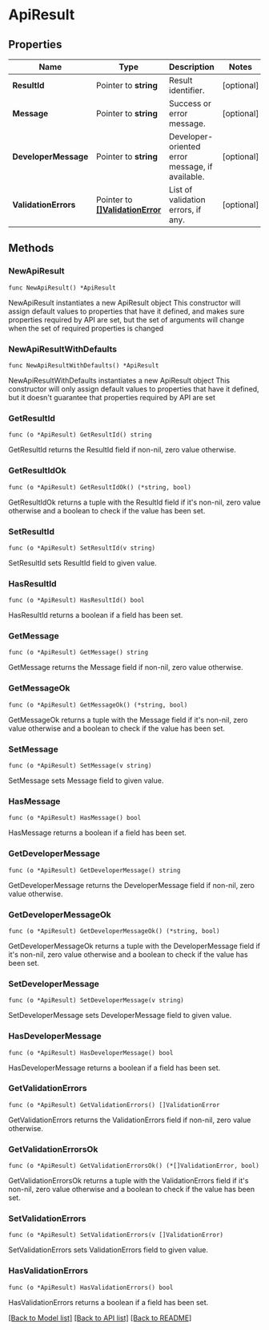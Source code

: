 # ApiResult

## Properties

Name | Type | Description | Notes
------------ | ------------- | ------------- | -------------
**ResultId** | Pointer to **string** | Result identifier. | [optional] 
**Message** | Pointer to **string** | Success or error message. | [optional] 
**DeveloperMessage** | Pointer to **string** | Developer-oriented error message, if available. | [optional] 
**ValidationErrors** | Pointer to [**[]ValidationError**](ValidationError.md) | List of validation errors, if any. | [optional] 

## Methods

### NewApiResult

`func NewApiResult() *ApiResult`

NewApiResult instantiates a new ApiResult object
This constructor will assign default values to properties that have it defined,
and makes sure properties required by API are set, but the set of arguments
will change when the set of required properties is changed

### NewApiResultWithDefaults

`func NewApiResultWithDefaults() *ApiResult`

NewApiResultWithDefaults instantiates a new ApiResult object
This constructor will only assign default values to properties that have it defined,
but it doesn't guarantee that properties required by API are set

### GetResultId

`func (o *ApiResult) GetResultId() string`

GetResultId returns the ResultId field if non-nil, zero value otherwise.

### GetResultIdOk

`func (o *ApiResult) GetResultIdOk() (*string, bool)`

GetResultIdOk returns a tuple with the ResultId field if it's non-nil, zero value otherwise
and a boolean to check if the value has been set.

### SetResultId

`func (o *ApiResult) SetResultId(v string)`

SetResultId sets ResultId field to given value.

### HasResultId

`func (o *ApiResult) HasResultId() bool`

HasResultId returns a boolean if a field has been set.

### GetMessage

`func (o *ApiResult) GetMessage() string`

GetMessage returns the Message field if non-nil, zero value otherwise.

### GetMessageOk

`func (o *ApiResult) GetMessageOk() (*string, bool)`

GetMessageOk returns a tuple with the Message field if it's non-nil, zero value otherwise
and a boolean to check if the value has been set.

### SetMessage

`func (o *ApiResult) SetMessage(v string)`

SetMessage sets Message field to given value.

### HasMessage

`func (o *ApiResult) HasMessage() bool`

HasMessage returns a boolean if a field has been set.

### GetDeveloperMessage

`func (o *ApiResult) GetDeveloperMessage() string`

GetDeveloperMessage returns the DeveloperMessage field if non-nil, zero value otherwise.

### GetDeveloperMessageOk

`func (o *ApiResult) GetDeveloperMessageOk() (*string, bool)`

GetDeveloperMessageOk returns a tuple with the DeveloperMessage field if it's non-nil, zero value otherwise
and a boolean to check if the value has been set.

### SetDeveloperMessage

`func (o *ApiResult) SetDeveloperMessage(v string)`

SetDeveloperMessage sets DeveloperMessage field to given value.

### HasDeveloperMessage

`func (o *ApiResult) HasDeveloperMessage() bool`

HasDeveloperMessage returns a boolean if a field has been set.

### GetValidationErrors

`func (o *ApiResult) GetValidationErrors() []ValidationError`

GetValidationErrors returns the ValidationErrors field if non-nil, zero value otherwise.

### GetValidationErrorsOk

`func (o *ApiResult) GetValidationErrorsOk() (*[]ValidationError, bool)`

GetValidationErrorsOk returns a tuple with the ValidationErrors field if it's non-nil, zero value otherwise
and a boolean to check if the value has been set.

### SetValidationErrors

`func (o *ApiResult) SetValidationErrors(v []ValidationError)`

SetValidationErrors sets ValidationErrors field to given value.

### HasValidationErrors

`func (o *ApiResult) HasValidationErrors() bool`

HasValidationErrors returns a boolean if a field has been set.


[[Back to Model list]](../README.md#documentation-for-models) [[Back to API list]](../README.md#documentation-for-api-endpoints) [[Back to README]](../README.md)


